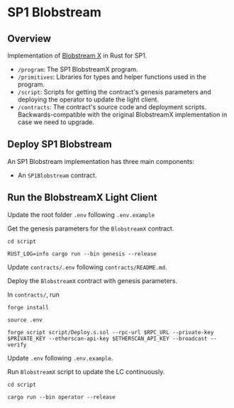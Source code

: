 # SP1 Blobstream

## Overview

Implementation of [Blobstream X](https://github.com/succinctlabs/blobstreamx) in Rust for SP1.

- `/program`: The SP1 BlobstreamX program.
- `/primitives`: Libraries for types and helper functions used in the program.
- `/script`: Scripts for getting the contract's genesis parameters and deploying the operator to 
    update the light client.
- `/contracts`: The contract's source code and deployment scripts. Backwards-compatible with the
    original BlobstreamX implementation in case we need to upgrade.


## Deploy SP1 Blobstream

An SP1 Blobstream implementation has three main components:
- An `SP1Blobstream` contract.

## Run the BlobstreamX Light Client
Update the root folder `.env` following `.env.example`

Get the genesis parameters for the `BlobstreamX` contract.

```
cd script

RUST_LOG=info cargo run --bin genesis --release
```

Update `contracts/.env` following `contracts/README.md`.

Deploy the `BlobstreamX` contract with genesis parameters.

In `contracts/`, run

```
forge install

source .env

forge script script/Deploy.s.sol --rpc-url $RPC_URL --private-key $PRIVATE_KEY --etherscan-api-key $ETHERSCAN_API_KEY --broadcast --verify
```

Update `.env` following `.env.example`.

Run `BlobstreamX` script to update the LC continuously.


```
cd script

cargo run --bin operator --release
```
